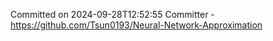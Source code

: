 Committed on 2024-09-28T12:52:55 
Committer - https://github.com/Tsun0193/Neural-Network-Approximation